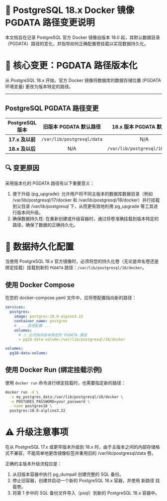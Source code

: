 # 📝 PostgreSQL 18.x Docker 镜像 PGDATA 路径变更说明

本文档旨在记录 PostgreSQL 官方 Docker 镜像自版本 18.0 起，其默认数据目录（PGDATA）路径的变化，并指导如何正确配置卷挂载以实现数据持久化。

# 🚀 核心变更：PGDATA 路径版本化

从 PostgreSQL 18.x 开始，官方 Docker 镜像将数据库的数据存储位置 (PGDATA 环境变量) 更改为版本特定的路径。

---

## PostgreSQL PGDATA 路径变更

| PostgreSQL 版本 |   旧版本 PGDATA 默认路径   |    18.x 版本 PGDATA 默认路径    |
| :-------------: | :------------------------: | :-----------------------------: |
| **17.x 及以前** | `/var/lib/postgresql/data` |               N/A               |
| **18.x 及以后** |            N/A             | `/var/lib/postgresql/18/docker` |

## 🔍 变更原因

采用版本化的 PGDATA 路径有以下重要意义：

1. 便于升级 (pg_upgrade): 允许用户将不同主版本的数据库数据目录（例如 /var/lib/postgresql/17/docker 和 /var/lib/postgresql/18/docker）并行挂载到父目录 /var/lib/postgresql 下，从而更有效地利用 pg_upgrade 等工具进行版本间升级。
2. 确保数据持久性: 在重新创建或升级容器时，通过将卷准确挂载到版本特定的路径，确保了数据的正确持久化。

# 💾 数据持久化配置

当使用 PostgreSQL 18.x 官方镜像时，必须将您的持久化卷（无论是命名卷还是绑定挂载）挂载到新的 `PGDATA` 路径：`/var/lib/postgresql/18/docker`。

## 使用 Docker Compose

在您的 docker-compose.yaml 文件中，应将卷配置指向新的路径：

```yaml
services:
  postgres:
    image: postgres:18.0-alpine3.22
    container_name: postgres
    # ... 其他配置 ...
    volumes:
      # ⚠️ 必须指向版本特定的 PGDATA 路径
      - pg18-data-volume:/var/lib/postgresql/18/docker

volumes:
  pg18-data-volume:
```

## 使用 Docker Run (绑定挂载示例)

使用 `docker run` 命令进行绑定挂载时，也需要指定新的路径：

```bash
docker run -d \
  -v my_postgres_data:/var/lib/postgresql/18/docker \
  -e POSTGRES_PASSWORD=your_password \
  --name postgres18 \
  postgres:18.0-alpline3.22
```

# ⚠️ 升级注意事项

在从 PostgreSQL 17.x 或更早版本升级到 18.x 时，由于主版本之间的内部存储格式不兼容，不能简单地更改镜像标签并重用旧的 /var/lib/postgresql/data 卷。

正确的主版本升级流程应是：

1. 从旧版本容器中执行 pg_dumpall 创建完整的 SQL 备份。
2. 停止旧容器，创建并启动一个新的 PostgreSQL 18.x 容器，并使用 新路径 挂载卷。
3. 将第 1 步中的 SQL 备份文件导入（psql）到新的 PostgreSQL 18.x 容器中。
